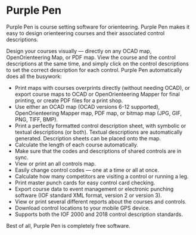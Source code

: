 # Purple Pen

Purple Pen is course setting software for orienteering. Purple Pen makes it easy to design orienteering courses and their associated control descriptions.

Design your courses visually — directly on any OCAD map, OpenOrienteering Map, or PDF map. View the course and the control descriptions at the same time, and simply click on the control descriptions to set the correct description for each control. Purple Pen automatically does all the busywork:

- Print maps with courses overprints directly (without needing OCAD), or export course maps to OCAD or OpenOrienteering Mapper for final printing, or create PDF files for a print shop.
- Use either an OCAD map (OCAD versions 6-12 supported), OpenOrienteering Mapper map, PDF map, or bitmap map (JPG, GIF, PNG, TIFF, BMP).
- Print a perfectly formatted control description sheet, with symbolic or textual descriptions (or both). Textual descriptions are automatically generated. Description sheets can be placed onto the map.
- Calculate the length of each course automatically.
- Make sure that the codes and descriptions of shared controls are in sync.
- View or print an all controls map.
- Easily change control codes — one at a time or all at once.
- Calculate how many competitors are visiting a control or running a leg.
- Print master punch cards for easy control card checking.
- Export course data to event management or electronic punching software (IOF standard XML format, version 2 or version 3).
- View or print several different reports about the courses and controls.
- Download control locations to your mobile GPS device.
- Supports both the IOF 2000 and 2018 control description standards.

Best of all, Purple Pen is completely free software.
